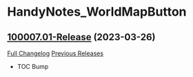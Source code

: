 # HandyNotes_WorldMapButton

## [100007.01-Release](https://github.com/fubaWoW/HandyNotes_WorldMapButton/tree/100007.01-Release) (2023-03-26)
[Full Changelog](https://github.com/fubaWoW/HandyNotes_WorldMapButton/compare/100005.02-Release...100007.01-Release) [Previous Releases](https://github.com/fubaWoW/HandyNotes_WorldMapButton/releases)

- TOC Bump  
